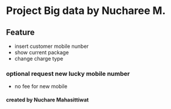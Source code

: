 # Project Big data by Nucharee M.
## Feature 
- insert customer mobile nunber
- show current package
- change charge type
### optional request new lucky mobile number
- no fee for new mobile

#### created by Nuchare Mahasittiwat
